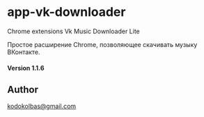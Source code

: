 app-vk-downloader 
===============
Chrome extensions Vk Music Downloader Lite

Простое расширение Chrome, позволяющее скачивать музыку ВКонтакте.


#### Version 1.1.6

## Author

<kodokolbas@gmail.com>
